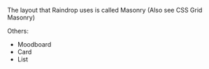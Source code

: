 The layout that Raindrop uses is called Masonry (Also see CSS Grid Masonry)

Others:
- Moodboard
- Card
- List